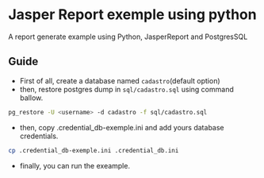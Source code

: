 # Jasper Report exemple using python

A report generate example using Python, JasperReport and PostgresSQL

## Guide

- First of all, create a database named `cadastro`(default option)
- then, restore postgres dump in `sql/cadastro.sql` using command ballow.

```bash
pg_restore -U <username> -d cadastro -f sql/cadastro.sql
```

- then, copy .credential_db-exemple.ini and add yours database credentials.

```bash
cp .credential_db-exemple.ini .credential_db.ini
```

- finally, you can run the exeample.
